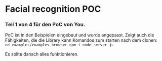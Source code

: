 # Facial recognition POC

### Teil 1 von 4 für den PoC von You.

PoC ist in den Beispielen eingebaut und wurde angepasst. Zeigt auch die Fähigkeiten, die die Library kann
Komandos zum starten nach dem clonen:
``
cd examples/examples_browser
npm i
node server.js
``

Es sollte danach alles funktionieren.